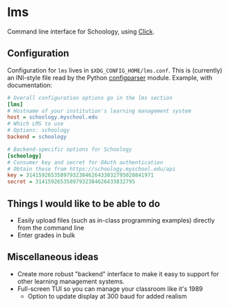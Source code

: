# lms

Command line interface for Schoology, using [Click](https://click.palletsprojects.com).


## Configuration

Configuration for `lms` lives in `$XDG_CONFIG_HOME/lms.conf`.  This is
(currently) an INI-style file read by the Python
[configparser](https://docs.python.org/3/library/configparser.html)
module.  Example, with documentation:

````ini
# Overall configuration options go in the lms section
[lms]
# Hostname of your institution's learning management system
host = schoology.myschool.edu
# Which LMS to use
# Options: schoology
backend = schoology

# Backend-specific options for Schoology
[schoology]
# Consumer key and secret for OAuth authentication
# Obtain these from https://schoology.myschool.edu/api
key = 31415926535897932384626433832795028841971
secret = 31415926535897932384626433832795
````


## Things I would like to be able to do

  - Easily upload files (such as in-class programming examples) directly from the command line
  - Enter grades in bulk


## Miscellaneous ideas

  - Create more robust "backend" interface to make it easy to support for other learning management systems.
  - Full-screen TUI so you can manage your classroom like it's 1989
    - Option to update display at 300 baud for added realism
